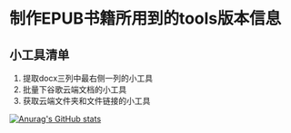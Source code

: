# 制作EPUB书籍所用到的tools版本信息

## 小工具清单
1. 提取docx三列中最右侧一列的小工具
2. 批量下谷歌云端文档的小工具
3. 获取云端文件夹和文件链接的小工具

[![Anurag's GitHub stats](https://github-readme-stats.vercel.app/api?username=johe123qwe)](https://github.com/anuraghazra/github-readme-stats)